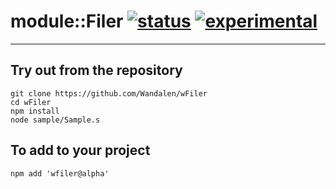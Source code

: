 
# module::Filer  [![status](https://github.com/Wandalen/wFiler/workflows/publish/badge.svg)](https://github.com/Wandalen/wFiler/actions?query=workflow%3Apublish) [![experimental](https://img.shields.io/badge/stability-experimental-orange.svg)](https://github.com/emersion/stability-badges#experimental)

___

## Try out from the repository
```
git clone https://github.com/Wandalen/wFiler
cd wFiler
npm install
node sample/Sample.s
```

## To add to your project
```
npm add 'wfiler@alpha'
```




